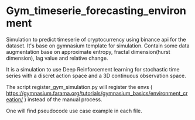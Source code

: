 # Gym_timeserie_forecasting_environment  
  
Simulation to predict timeserie of cryptocurrency using binance api for the dataset. It's base on gymnasium template for simulation.
Contain some data augmentation base on approximate entropy, fractal dimension(hurst dimension), lag value and relative change.  
  
It is a simulation to use Deep Reinforcement learning for stochastic time series with a discret action space and a 3D continuous observation space.  
  
The script register_gym_simulation.py will register the envs ( https://gymnasium.farama.org/tutorials/gymnasium_basics/environment_creation/ ) instead of the manual process.  
  

  
One will find pseudocode use case example in each file.
